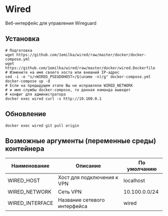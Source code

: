 # Wired
Веб-интерфейс для управления Wireguard
## Установка
```shell
# Подготовка
wget https://github.com/1emilka/wired/raw/master/docker/docker-compose.yml
wget https://github.com/1emilka/wired/raw/master/docker/wired.Dockerfile
# Измените на имя своего хоста или внешний IP-адрес
sed -i -e "s/<WIRED_PSEUDOHOST>/$(uname -n)/g" docker-compose.yml
docker-compose up -d
# Если на предыдущем этапе Вы не исправляли WIRED_NETWORK
# и имя службы docker-compose, то данная команда выведет
# конфиг для администратора
docker exec wired curl -s http://10.100.0.1
```
## Обновление
```shell
docker exec wired git pull origin
```
## Возможные аргументы (переменные среды) контейнера
Наименование | Описание | По умолчанию
--- | --- | ---
WIRED_HOST | Хост для подключения к VPN | localhost
WIRED_NETWORK | Сеть VPN | 10.100.0.0/24
WIRED_INTERFACE | Название сетевого интерфейса | wired